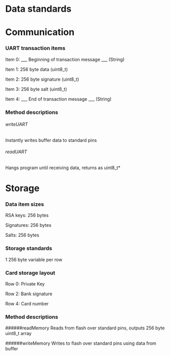 Data standards
================

# Communication

### UART transaction items
Item 0: ___ Beginning of transaction message ___ (String)

Item 1: 256 byte data (uint8_t)

Item 2: 256 byte signature (uint8_t)

Item 3: 256 byte salt (uint8_t)

Item 4: ___ End of transaction message ___ (String)

### Method descriptions

###### writeUART
Instantly writes buffer data to standard pins

###### readUART
Hangs program until receiving data, returns as uint8_t*

# Storage

### Data item sizes
RSA keys: 256 bytes

Signatures: 256 bytes

Salts: 256 bytes

### Storage standards
1 256 byte variable per row

### Card storage layout
Row 0: Private Key

Row 2: Bank signature

Row 4: Card number

### Method descriptions

######readMemory
Reads from flash over standard pins, outputs 256 byte uint8_t array

######writeMemory
Writes to flash over standard pins using data from buffer
